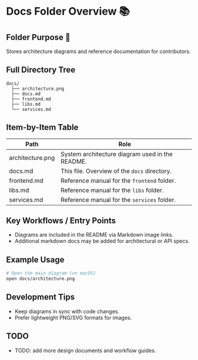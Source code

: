 # Docs Folder Overview 📚

## Folder Purpose 🎯
Stores architecture diagrams and reference documentation for contributors.

## Full Directory Tree
```text
docs/
  ├── architecture.png
  ├── docs.md
  ├── frontend.md
  ├── libs.md
  └── services.md
```

## Item-by-Item Table
| Path | Role |
| --- | --- |
| architecture.png | System architecture diagram used in the README. |
| docs.md | This file. Overview of the `docs` directory. |
| frontend.md | Reference manual for the `frontend` folder. |
| libs.md | Reference manual for the `libs` folder. |
| services.md | Reference manual for the `services` folder. |

## Key Workflows / Entry Points
- Diagrams are included in the README via Markdown image links.
- Additional markdown docs may be added for architectural or API specs.

## Example Usage
```bash
# Open the main diagram (on macOS)
open docs/architecture.png
```

## Development Tips
- Keep diagrams in sync with code changes.
- Prefer lightweight PNG/SVG formats for images.

## TODO
- TODO: add more design documents and workflow guides.
